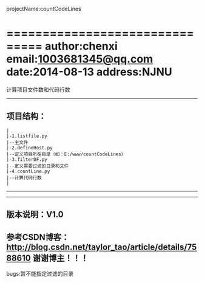 projectName:countCodeLines

===============================
	author:chenxi
	email:1003681345@qq.com
	date:2014-08-13
	address:NJNU
===============================

计算项目文件数和代码行数

---------------------------------
项目结构：
---------------------------------
	|
	|-1.listfile.py
	|--主文件
	|-2.defineHost.py
	|--定义项目所在目录（如：E:/www/countCodeLines）
	|-3.filterDF.py
	|--定义需要过滤的目录和文件
	|-4.countLine.py
	|--计算代码行数
	|
---------------------------------

---------------------------------
版本说明：V1.0
---------------------------------
参考CSDN博客：http://blog.csdn.net/taylor_tao/article/details/7588610
谢谢博主！！！
---------------------------------

bugs:暂不能指定过滤的目录
